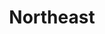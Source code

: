 ---
layout: default
title: Northeast
desc: "Discover the resorts that skiers and riders are most passionate about in North America."
section_id: family
resions: north-east
permalink: "/winners/northeast/family/"
---